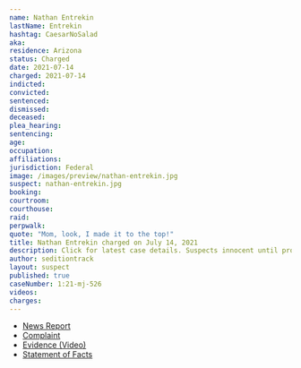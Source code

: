 ```yaml
---
name: Nathan Entrekin
lastName: Entrekin
hashtag: CaesarNoSalad
aka:
residence: Arizona
status: Charged
date: 2021-07-14
charged: 2021-07-14
indicted:
convicted:
sentenced:
dismissed:
deceased:
plea_hearing:
sentencing:
age:
occupation:
affiliations:
jurisdiction: Federal
image: /images/preview/nathan-entrekin.jpg
suspect: nathan-entrekin.jpg
booking:
courtroom:
courthouse:
raid:
perpwalk:
quote: "Mom, look, I made it to the top!"
title: Nathan Entrekin charged on July 14, 2021
description: Click for latest case details. Suspects innocent until proven guilty.
author: seditiontrack
layout: suspect
published: true
caseNumber: 1:21-mj-526
videos:
charges:
---
```


- [News Report](https://www.huffpost.com/entry/roman-gladiator-costume-capitol-riot-trump-fbi_n_60f08b8ae4b022142cf67b8b)
- [Complaint](https://extremism.gwu.edu/sites/g/files/zaxdzs2191/f/Nathan%20Wayne%20Entrekin%20Criminal%20Complaint.pdf)
- [Evidence (Video)](https://twitter.com/ParlerVideos/status/1356361778805018633)
- [Statement of Facts](https://www.justice.gov/usao-dc/case-multi-defendant/file/1413181/download)
